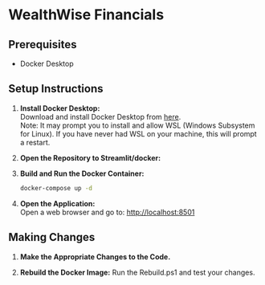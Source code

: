 # WealthWise Financials

## Prerequisites
- Docker Desktop

## Setup Instructions

1. **Install Docker Desktop:**  
   Download and install Docker Desktop from [here](https://www.docker.com/products/docker-desktop).  
   Note: It may prompt you to install and allow WSL (Windows Subsystem for Linux). If you have never had WSL on your machine, this will prompt a restart.

2. **Open the Repository to Streamlit/docker:**

3. **Build and Run the Docker Container:**

   ```sh
   docker-compose up -d
   ```
4. **Open the Application:**  
   Open a web browser and go to: [http://localhost:8501](http://localhost:8501)

## Making Changes
  

1. **Make the Appropriate Changes to the Code.**

2. **Rebuild the Docker Image:**
   Run the Rebuild.ps1 and test your changes. 
